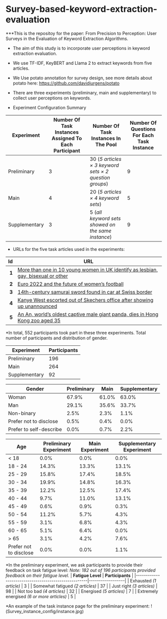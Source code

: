 # Survey-based-keyword-extraction-evaluation

***This is the repositoy for the paper: From Precision to Perception: User Surveys in the Evaluation of Keyword Extraction Algorithms.
* The aim of this study is to incorporate user perceptions in keyword extraction evaluation.
* We use TF-IDF, KeyBERT and Llama 2 to extract keywords from five articles.
* We Use potato annotation for survey design, see more details about potato here: https://github.com/davidjurgens/potato
* There are three experiments (preliminary, main and supplementary) to collect user perceptions on keywords.

* Experiment Configuration Summary

| **Experiment**     | **Number Of Task Instances Assigned To Each Participant** | **Number Of Task Instances In The Pool**                                          | **Number Of Questions For Each Task Instance** |
|--------------------|------------------------------------------------------------|------------------------------------------------------------------------------------|-----------------------------------------------|
| Preliminary        | 3                                                          | 30 (*5 articles × 3 keyword sets × 2 question groups*)                             | 9                                             |
| Main               | 4                                                          | 20 (*5 articles × 4 keyword sets*)                                                 | 5                                             |
| Supplementary      | 3                                                          | 5 (*all keyword sets showed on the same instance*)                                 | 9                                             |

* URLs for the five task articles used in the experiments:

| **Id** | **URL** |
|-------:|---------|
| **1** | [More than one in 10 young women in UK identify as lesbian, gay, bisexual or other](https://www.theguardian.com/society/2022/may/25/more-than-one-in-10-young-women-now-identify-lesbian-gay-bisexual-or-other) |
| **2** | [Euro 2022 and the future of women’s football](https://www.theguardian.com/news/audio/2022/jul/29/euro-2022-and-the-future-of-womens-football) |
| **3** | [14th-century samurai sword found in car at Swiss border](https://www.theguardian.com/world/2022/may/31/14th-century-samurai-sword-found-in-car-at-swiss-border) |
| **4** | [Kanye West escorted out of Skechers office after showing up unannounced](https://www.theguardian.com/music/2022/oct/26/kanye-west-escorted-out-skechers) |
| **5** | [An An, world’s oldest captive male giant panda, dies in Hong Kong zoo aged 35](https://www.theguardian.com/world/2022/jul/21/an-an-worlds-oldest-captive-male-giant-panda-dies-in-hong-kong-zoo-aged-35) |

*In total, 552 participants took part in these three experiments.
Total number of participants and distribution of gender.

| Experiment       | Participants |
|------------------|--------------|
| Preliminary      | 196          |
| Main             | 264          |
| Supplementary    | 92           |

| Gender                    | Preliminary | Main  | Supplementary |
|---------------------------|-------------|-------|----------------|
| Woman                     | 67.9%       | 61.0% | 63.0%          |
| Man                       | 29.1%       | 35.6% | 33.7%          |
| Non-binary                | 2.5%        | 2.3%  | 1.1%           |
| Prefer not to disclose    | 0.5%        | 0.4%  | 0.0%           |
| Prefer to self-describe   | 0.0%        | 0.7%  | 2.2%           |

| Age                  | Preliminary Experiment | Main Experiment | Supplementary Experiment |
|----------------------|------------------------|------------------|---------------------------|
| < 18                | 0.0%                   | 0.0%             | 0.0%                      |
| 18 - 24             | 14.3%                  | 13.3%            | 13.1%                     |
| 25 - 29             | 15.8%                  | 17.4%            | 18.5%                     |
| 30 - 34             | 19.9%                  | 14.8%            | 16.3%                     |
| 35 - 39             | 12.2%                  | 12.5%            | 17.4%                     |
| 40 - 44             | 9.7%                   | 11.0%            | 13.1%                     |
| 45 - 49             | 0.6%                   | 0.9%             | 0.3%                      |
| 50 - 54             | 11.2%                  | 5.7%             | 4.3%                      |
| 55 - 59             | 3.1%                   | 6.8%             | 4.3%                      |
| 60 - 65             | 5.1%                   | 6.4%             | 0.0%                      |
| > 65                | 3.1%                   | 4.2%             | 7.6%                      |
| Prefer not to disclose | 0.0%               | 0.0%             | 1.1%                      |

*In the preliminary experiment, we ask participants to provide their feedback on task fatigue level:
*Note: 182 out of 196 participants provided feedback on their fatigue level.*
| **Fatigue Level**                                   | **Participants** |
|-----------------------------------------------------|------------------|
| Exhausted *(1 article)*                             | 3                |
| Somewhat fatigued *(2 articles)*                    | 37               |
| Just right *(3 articles)*                           | 98               |
| Not too bad *(4 articles)*                          | 32               |
| Energised *(5 articles)*                            | 7                |
| Extremely energised *(6 or more articles)*          | 5                |

*An example of the task instance page for the preliminary experiment:
!(Survey_instance_config/instance.jpg)

